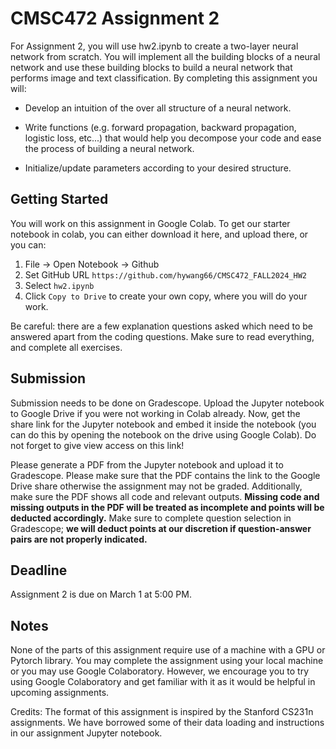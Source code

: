 # CMSC472 Assignment 2

For Assignment 2, you will use hw2.ipynb to create a two-layer neural network from scratch. You will implement all the building blocks of a neural network and use these building blocks to build a neural network that performs image and text classification.  By completing this assignment you will:

- Develop an intuition of the over all structure of a neural network.

- Write functions (e.g. forward propagation, backward propagation, logistic loss, etc...) that would help you decompose your code and ease the process of building a neural network.

- Initialize/update parameters according to your desired structure.

## Getting Started

You will work on this assignment in Google Colab. To get our starter notebook in colab, you can either download it here, and upload there, or you can:

1. File -> Open Notebook -> Github
2. Set GitHub URL `https://github.com/hywang66/CMSC472_FALL2024_HW2`
3. Select `hw2.ipynb`
4. Click `Copy to Drive` to create your own copy, where you will do your work.

Be careful: there are a few explanation questions asked which need to be answered apart from the coding questions. Make sure to read everything, and complete all exercises.

## Submission

Submission needs to be done on Gradescope. Upload the Jupyter notebook to Google Drive if you were not working in Colab already. Now, get the share link for the Jupyter notebook and embed it inside the notebook (you can do this by opening the notebook on the drive using Google Colab). Do not forget to give view access on this link!

Please generate a PDF from the Jupyter notebook and upload it to Gradescope. Please make sure that the PDF contains the link to the Google Drive share otherwise the assignment may not be graded. Additionally, make sure the PDF shows all code and relevant outputs. **Missing code and missing outputs in the PDF will be treated as incomplete and points will be deducted accordingly.** Make sure to complete question selection in Gradescope; **we will deduct points at our discretion if question-answer pairs are not properly indicated.** 

## Deadline

Assignment 2 is due on March 1 at 5:00 PM.  

## Notes

None of the parts of this assignment require use of a machine with a GPU or Pytorch library. You may complete the assignment using your local machine or you may use Google Colaboratory. However, we encourage you to try using Google Colaboratory and get familiar with it as it would be helpful in upcoming assignments.

Credits: The format of this assignment is inspired by the Stanford CS231n assignments. We have borrowed some of their data loading and instructions in our assignment Jupyter notebook.
